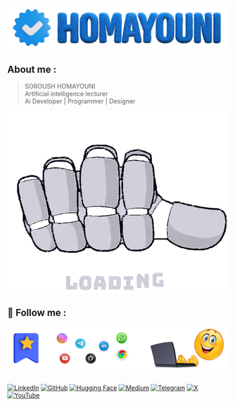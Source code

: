 ![Banner](https://raw.githubusercontent.com/Persianhoosh/i-.icons/main/homa.png)
## About me :

> SOROUSH HOMAYOUNI<br>
  Artificial intelligence lecturer<br>
  Ai Developer | Programmer | Designer<br>

<p align="center">
  <img src="https://raw.githubusercontent.com/Persianhoosh/i-.icons/main/load.gif" width="500"/>
</p>


## 🔗 Follow me :
![Banner](https://raw.githubusercontent.com/Persianhoosh/i-.icons/main/banner.png)
## 
[![LinkedIn](https://img.shields.io/badge/LinkedIn-0A66C2?style=for-the-badge&logo=linkedin&logoColor=white)](https://www.linkedin.com/in/aihoma)
[![GitHub](https://img.shields.io/badge/GitHub-181717?style=for-the-badge&logo=github&logoColor=white)](https://github.com/persianhoosh)
[![Hugging Face](https://img.shields.io/badge/HuggingFace-FFD21F?style=for-the-badge&logo=huggingface&logoColor=black)](https://huggingface.co/AiHoma)
[![Medium](https://img.shields.io/badge/Medium-000000?style=for-the-badge&logo=medium&logoColor=white)](https://medium.com/@AiHoma)
[![Telegram](https://img.shields.io/badge/Telegram-26A5E4?style=for-the-badge&logo=telegram&logoColor=white)](https://t.me/Aihoma)
[![X](https://img.shields.io/badge/X.com-000000?style=for-the-badge&logo=x&logoColor=white)](https://x.com/Ai_Homa)
[![YouTube](https://img.shields.io/badge/YouTube-FF0000?style=for-the-badge&logo=youtube&logoColor=white)](https://www.youtube.com/@persianhoosh)

